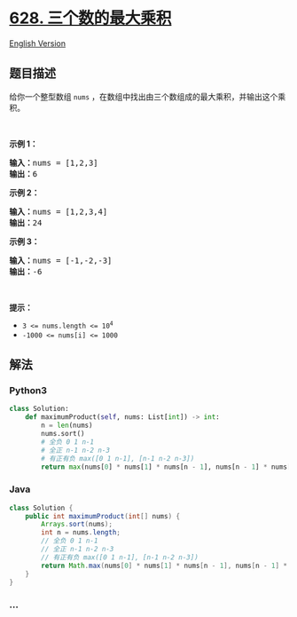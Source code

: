 # [628. 三个数的最大乘积](https://leetcode-cn.com/problems/maximum-product-of-three-numbers)

[English Version](https://github.com/yanglr/leetcode-ac/blob/master/assets/0600-0699/0628.Maximum%20Product%20of%20Three%20Numbers/README_EN.md)

## 题目描述

<!-- 这里写题目描述 -->

<p>给你一个整型数组 <code>nums</code> ，在数组中找出由三个数组成的最大乘积，并输出这个乘积。</p>

<p> </p>

<p><strong>示例 1：</strong></p>

<pre>
<strong>输入：</strong>nums = [1,2,3]
<strong>输出：</strong>6
</pre>

<p><strong>示例 2：</strong></p>

<pre>
<strong>输入：</strong>nums = [1,2,3,4]
<strong>输出：</strong>24
</pre>

<p><strong>示例 3：</strong></p>

<pre>
<strong>输入：</strong>nums = [-1,-2,-3]
<strong>输出：</strong>-6
</pre>

<p> </p>

<p><strong>提示：</strong></p>

<ul>
	<li><code>3 <= nums.length <= 10<sup>4</sup></code></li>
	<li><code>-1000 <= nums[i] <= 1000</code></li>
</ul>


## 解法

<!-- 这里可写通用的实现逻辑 -->

<!-- tabs:start -->

### **Python3**

<!-- 这里可写当前语言的特殊实现逻辑 -->

```python
class Solution:
    def maximumProduct(self, nums: List[int]) -> int:
        n = len(nums)
        nums.sort()
        # 全负 0 1 n-1
        # 全正 n-1 n-2 n-3
        # 有正有负 max([0 1 n-1], [n-1 n-2 n-3])
        return max(nums[0] * nums[1] * nums[n - 1], nums[n - 1] * nums[n - 2] * nums[n - 3])
```

### **Java**

<!-- 这里可写当前语言的特殊实现逻辑 -->

```java
class Solution {
    public int maximumProduct(int[] nums) {
        Arrays.sort(nums);
        int n = nums.length;
        // 全负 0 1 n-1
        // 全正 n-1 n-2 n-3
        // 有正有负 max([0 1 n-1], [n-1 n-2 n-3])
        return Math.max(nums[0] * nums[1] * nums[n - 1], nums[n - 1] * nums[n - 2] * nums[n - 3]);
    }
}
```

### **...**

```

```

<!-- tabs:end -->
